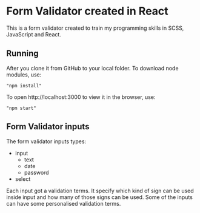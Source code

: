# Form Validator created in React

This is a form validator created to train my programming skills in SCSS, JavaScript and React.

## Running

After you clone it from GitHub to your local folder.
To download node modules, use:

```
"npm install"
```

To open http://localhost:3000 to view it in the browser, use:

```
"npm start"
```

## Form Validator inputs

The form validator inputs types:

-   input
    -   text
    -   date
    -   password
-   select

Each input got a validation terms. It specify which kind of sign can be used inside input and how many of those signs can be used.
Some of the inputs can have some personalised validation terms.
